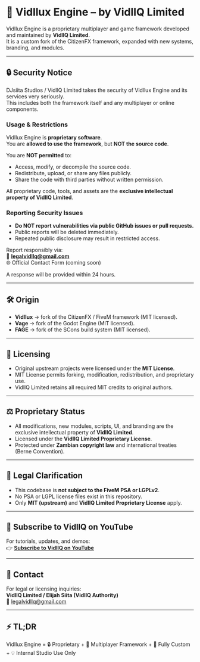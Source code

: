 # 🚀 Vidllux Engine – by VidllQ Limited

Vidllux Engine is a proprietary multiplayer and game framework developed and maintained by **VidllQ Limited**.  
It is a custom fork of the CitizenFX framework, expanded with new systems, branding, and modules.

---

## 🔒 Security Notice

DJsiita Studios / VidllQ Limited takes the security of Vidllux Engine and its services very seriously.  
This includes both the framework itself and any multiplayer or online components.

### Usage & Restrictions
Vidllux Engine is **proprietary software**.  
You are **allowed to use the framework**, but **NOT the source code**.

You are **NOT permitted** to:
- Access, modify, or decompile the source code.  
- Redistribute, upload, or share any files publicly.  
- Share the code with third parties without written permission.  

All proprietary code, tools, and assets are the **exclusive intellectual property of VidllQ Limited**.

### Reporting Security Issues
- **Do NOT report vulnerabilities via public GitHub issues or pull requests.**  
- Public reports will be deleted immediately.  
- Repeated public disclosure may result in restricted access.  

Report responsibly via:  
📧 **legalvidllq@gmail.com**  
🌐 Official Contact Form (coming soon)

A response will be provided within 24 hours.

---

## 🛠 Origin

- **Vidllux** → fork of the CitizenFX / FiveM framework (MIT licensed).  
- **Vage** → fork of the Godot Engine (MIT licensed).  
- **FAGE** → fork of the SCons build system (MIT licensed).  

---

## 📜 Licensing

- Original upstream projects were licensed under the **MIT License**.  
- MIT License permits forking, modification, redistribution, and proprietary use.  
- VidllQ Limited retains all required MIT credits to original authors.  

---

## ⚖️ Proprietary Status

- All modifications, new modules, scripts, UI, and branding are the  
  exclusive intellectual property of **VidllQ Limited**.  
- Licensed under the **VidllQ Limited Proprietary License**.  
- Protected under **Zambian copyright law** and international treaties  
  (Berne Convention).  

---

## 📌 Legal Clarification

- This codebase is **not subject to the FiveM PSA or LGPLv2**.  
- No PSA or LGPL license files exist in this repository.  
- Only **MIT (upstream)** and **VidllQ Limited Proprietary License** apply.  

---

## 🎥 Subscribe to VidllQ on YouTube

For tutorials, updates, and demos:  
👉 [**Subscribe to VidllQ on YouTube**](https://www.youtube.com/@Mrsiita)

---

## 📧 Contact

For legal or licensing inquiries:  
**VidllQ Limited / Elijah Siita (VidllQ Authority)**  
📧 legalvidllq@gmail.com  

---

## ⚡ TL;DR

Vidllux Engine = 🔒 Proprietary + 🚀 Multiplayer Framework + 🎨 Fully Custom + 💡 Internal Studio Use Only
